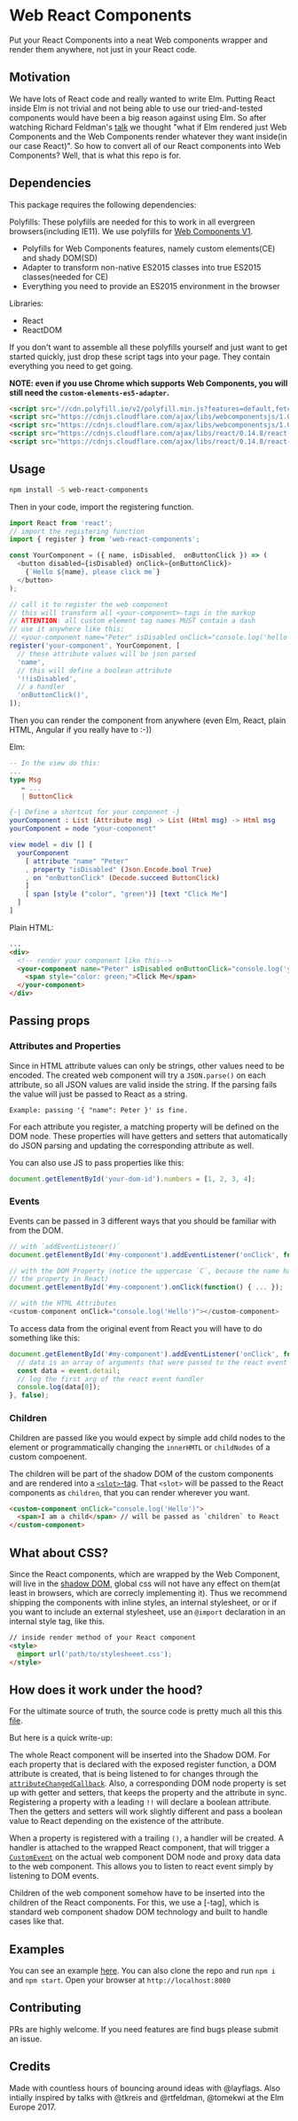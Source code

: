 # Web React Components

Put your React Components into a neat Web components wrapper and render them
anywhere, not just in your React code.

## Motivation

We have lots of React code and really wanted to write Elm. Putting React inside Elm
is not trivial and not being able to use our tried-and-tested components
would have been a big reason against using Elm.
So after watching Richard Feldman's [talk](https://www.youtube.com/watch?v=ar3TakwE8o0)
we thought "what if Elm rendered just Web Components and the Web Components render
whatever they want inside(in our case React)". So how to convert all of our React
components into Web Components? Well, that is what this repo is for.

## Dependencies

This package requires the following dependencies:

Polyfills:
These polyfills are needed for this to work in all evergreen browsers(including IE11).
We use polyfills for [Web Components V1](https://developer.mozilla.org/en-US/docs/Web/Web_Components/Custom_Elements).

- Polyfills for Web Components features, namely custom elements(CE) and shady DOM(SD)
- Adapter to transform non-native ES2015 classes into true ES2015 classes(needed for CE)
- Everything you need to provide an ES2015 environment in the browser

Libraries:
- React
- ReactDOM

If you don't want to assemble all these polyfills yourself and just want to get
started quickly, just drop these script tags into your page. They contain everything
you need to get going.

**NOTE: even if you use Chrome which supports Web Components, you will still need
the `custom-elements-es5-adapter`.**


```html
<script src="//cdn.polyfill.io/v2/polyfill.min.js?features=default,fetch,es6,Array.prototype.includes"></script>
<script src="https://cdnjs.cloudflare.com/ajax/libs/webcomponentsjs/1.0.1/custom-elements-es5-adapter.js"></script>
<script src="https://cdnjs.cloudflare.com/ajax/libs/webcomponentsjs/1.0.1/webcomponents-sd-ce.js"></script>
<script src="https://cdnjs.cloudflare.com/ajax/libs/react/0.14.8/react-with-addons.js"></script>
<script src="https://cdnjs.cloudflare.com/ajax/libs/react/0.14.8/react-dom.js"></script>
```

## Usage

```sh
npm install -S web-react-components
```

Then in your code, import the registering function.

```js
import React from 'react';
// import the registering function
import { register } from 'web-react-components';

const YourComponent = ({ name, isDisabled,  onButtonClick }) => (
  <button disabled={isDisabled} onClick={onButtonClick}>
    {`Hello ${name}, please click me`}
  </button>
);

// call it to register the web component
// this will transform all <your-component>-tags in the markup
// ATTENTION: all custom element tag names MUST contain a dash
// use it anywhere like this:
// <your-component name="Peter" isDisabled onClick="console.log('hello')"></your-component>
register('your-component', YourComponent, [
  // these attribute values will be json parsed
  'name',
  // this will define a boolean attribute
  '!!isDisabled',
  // a handler
  'onButtonClick()',
]);
```

Then you can render the component from anywhere (even Elm, React, plain HTML, Angular if you really have to :-))

Elm:
```elm
-- In the view do this:
...
type Msg
   = ...
   | ButtonClick

{-| Define a shortcut for your component -}
yourComponent : List (Attribute msg) -> List (Html msg) -> Html msg
yourComponent = node "your-component"

view model = div [] [
  yourComponent
    [ attribute "name" "Peter"
    , property "isDisabled" (Json.Encode.bool True)
    , on "onButtonClick" (Decode.succeed ButtonClick)
    ]
    [ span [style ("color", "green")] [text "Click Me"]
  ]
]
```

Plain HTML:
```html
...
<div>
  <!-- render your component like this-->
  <your-component name="Peter" isDisabled onButtonClick="console.log('you can also use `addEventListener` to attach events')">
    <span style="color: green;">Click Me</span>
  </your-component>
</div>
```

## Passing props

### Attributes and Properties
Since in HTML attribute values can only be strings, other values need to be
encoded. The created web component will try a `JSON.parse()` on each attribute, so all
JSON values are valid inside the string. If the parsing fails the value will
just be passed to React as a string.

`Example: passing '{ "name": Peter }' is fine.`

For each attribute you register, a matching property will be defined on the DOM
node. These properties will have getters and setters that automatically do JSON
parsing and updating the corresponding attribute as well.

You can also use JS to pass properties like this:
```js
document.getElementById('your-dom-id').numbers = [1, 2, 3, 4];
```

### Events

Events can be passed in 3 different ways that you should be familiar with from
the DOM.

```js
// with `addEventListener()`
document.getElementById('#my-component').addEventListener('onClick', function() { ... }, false);

// with the DOM Property (notice the uppercase `C`, because the name has to be the same as
// the property in React)
document.getElementById('#my-component').onClick(function() { ... });

// with the HTML Attributes
<custom-component onClick="console.log('Hello')"></custom-component>
```
To access data from the original event from React you will have to
do something like this:

```js
document.getElementById('#my-component').addEventListener('onClick', function(event) {
  // data is an array of arguments that were passed to the react event handler
  const data = event.detail;
  // log the first arg of the react event handler
  console.log(data[0]);
}, false);
```

### Children
Children are passed like you would expect by simple add child nodes to the
element or programmatically changing the `innerHMTL` or `childNodes` of a
custom compoenent.

The children will be part of the shadow DOM of the custom components and are rendered
into a [`<slot>`-tag](https://developer.mozilla.org/en-US/docs/Web/HTML/Element/slot).
That `<slot>` will be passed to the React components as `children`,
that you can render wherever you want.

```html
<custom-component onClick="console.log('Hello')">
  <span>I am a child</span> // will be passed as `children` to React
</custom-component>
```

## What about CSS?

Since the React components, which are wrapped by the Web Component, will live in the
[shadow DOM](https://developer.mozilla.org/en-US/docs/Web/Web_Components/Shadow_DOM),
global css will not have any effect on them(at least in browsers, which are correcly
implementing it). Thus we recommend shipping the components with inline styles, an internal stylesheet, or
or if you want to include an external stylesheet, use an `@import` declaration in
an internal style tag, like this.

```html
// inside render method of your React component
<style>
  @import url('path/to/stylesheeet.css');
</style>
```

## How does it work under the hood?

For the ultimate source of truth, the source code is pretty much all this this
[file](https://github.com/ChristophP/web-react-components/blob/master/src/index.js).

But here is a quick write-up:

The whole React component will be inserted into the Shadow DOM.
For each property that is declared with the exposed register function, a DOM
attribute is created, that is being listened to for changes through
the [`attributeChangedCallback`](https://developer.mozilla.org/en-US/docs/Web/Web_Components/Custom_Elements).
Also, a corresponding DOM node property is set up with getter and setters, that
keeps the property and the attribute in sync. Registering a property with a
leading `!!` will declare a boolean attribute. Then the getters and setters
will work slightly different and pass a boolean value to React depending on the
existence of the attribute.

When a property is registered with a trailing `()`, a handler will be created.
A handler is attached to the wrapped React component, that will
trigger a [`CustomEvent`](https://developer.mozilla.org/de/docs/Web/API/CustomEvent)
on the actual web component DOM node and proxy data data to the web component.
This allows you to listen to react event simply by listening to DOM events.

Children of the web component somehow have to be inserted into the children
of the React components. For this, we use a [<slot>-tag], which is standard
web component shadow DOM technology and built to handle cases like that.

## Examples

You can see an example [here](https://github.com/ChristophP/web-react-components/blob/master/dev-assets/index.html).
You can also clone the repo and run `npm i` and `npm start`.
Open your browser at `http://localhost:8080`

## Contributing

PRs are highly welcome. If you need features are find bugs please submit an
issue.

## Credits

Made with countless hours of bouncing around ideas with @layflags. Also intially
inspired by talks with @tkreis and @rtfeldman, @tomekwi at the Elm Europe 2017.
